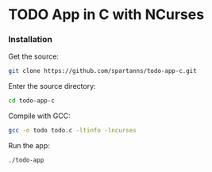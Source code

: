 # TODO App in C with NCurses

### Installation

Get the source:

```sh
git clone https://github.com/spartanns/todo-app-c.git
```

Enter the source directory:

```sh
cd todo-app-c
```

Compile with GCC:

```sh
gcc -o todo todo.c -ltinfo -lncurses
```

Run the app:

```sh
./todo-app
```
